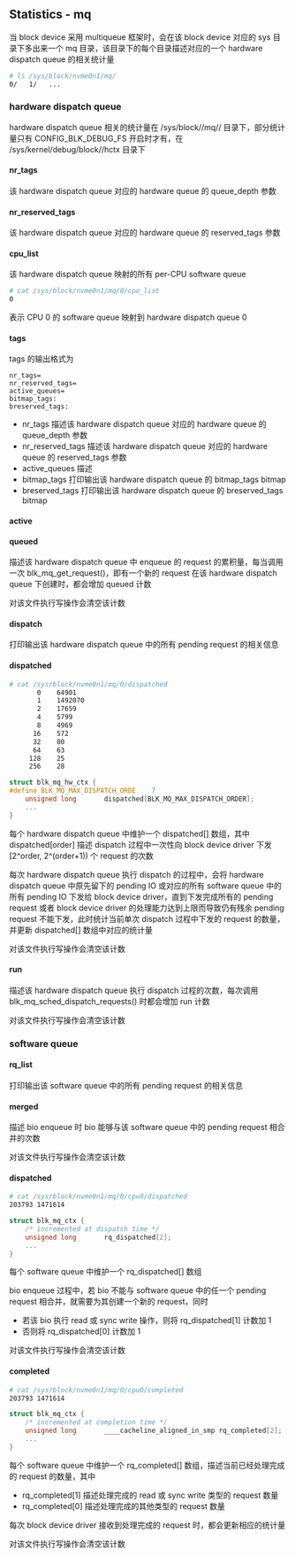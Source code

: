 ## Statistics - mq

当 block device 采用 multiqueue 框架时，会在该 block device 对应的 sys 目录下多出来一个 mq 目录，该目录下的每个目录描述对应的一个 hardware dispatch queue 的相关统计量

```sh
# ls /sys/block/nvme0n1/mq/
0/   1/   ...
```


### hardware dispatch queue

hardware dispatch queue 相关的统计量在 /sys/block/<blkdev>/mq/<X>/ 目录下，部分统计量只有 CONFIG_BLK_DEBUG_FS 开启时才有，在 /sys/kernel/debug/block/<blkdev>/hctx<X> 目录下

#### nr_tags

该 hardware dispatch queue 对应的 hardware queue 的 queue_depth 参数

#### nr_reserved_tags

该 hardware dispatch queue 对应的 hardware queue 的 reserved_tags 参数

#### cpu_list

该 hardware dispatch queue 映射的所有 per-CPU software queue

```sh
# cat /sys/block/nvme0n1/mq/0/cpu_list
0
```

表示 CPU 0 的 software queue 映射到 hardware dispatch queue 0


#### tags

tags 的输出格式为

```
nr_tags=
nr_reserved_tags= 
active_queues=
bitmap_tags:
breserved_tags:
```

- nr_tags 描述该 hardware dispatch queue 对应的 hardware queue 的 queue_depth 参数
- nr_reserved_tags 描述该 hardware dispatch queue 对应的 hardware queue 的 reserved_tags 参数
- active_queues 描述
- bitmap_tags 打印输出该 hardware dispatch queue 的 bitmap_tags bitmap
- breserved_tags 打印输出该 hardware dispatch queue 的 breserved_tags bitmap


#### active




#### queued

描述该 hardware dispatch queue 中 enqueue 的 request 的累积量，每当调用一次 blk_mq_get_request()，即有一个新的 request 在该 hardware dispatch queue 下创建时，都会增加 queued 计数

对该文件执行写操作会清空该计数


#### dispatch

打印输出该 hardware dispatch queue 中的所有 pending request 的相关信息


#### dispatched

```sh
# cat /sys/block/nvme0n1/mq/0/dispatched
       0	64901
       1	1492070
       2	17659
       4	5799
       8	4969
      16	572
      32	80
      64	63
     128	25
     256	28
```

```c
struct blk_mq_hw_ctx {
#define BLK_MQ_MAX_DISPATCH_ORDE    7
	unsigned long		dispatched[BLK_MQ_MAX_DISPATCH_ORDER];
	...
}
```

每个 hardware dispatch queue 中维护一个 dispatched[] 数组，其中 dispatched[order] 描述 dispatch 过程中一次性向 block device driver 下发 [2^order, 2^(order+1)) 个 request 的次数

每次 hardware dispatch queue 执行 dispatch 的过程中，会将 hardware dispatch queue 中原先留下的 pending IO 或对应的所有 software queue 中的所有 pending IO 下发给 block device driver，直到下发完成所有的 pending request 或者 block device driver 的处理能力达到上限而导致仍有残余 pending request 不能下发，此时统计当前单次 dispatch 过程中下发的 request 的数量，并更新 dispatched[] 数组中对应的统计量

对该文件执行写操作会清空该计数


#### run

描述该 hardware dispatch queue 执行 dispatch 过程的次数，每次调用 blk_mq_sched_dispatch_requests() 时都会增加 run 计数

对该文件执行写操作会清空该计数



### software queue

#### rq_list

打印输出该 software queue 中的所有 pending request 的相关信息


#### merged

描述 bio enqueue 时 bio 能够与该 software queue 中的 pending request 相合并的次数

对该文件执行写操作会清空该计数


#### dispatched

```sh
# cat /sys/block/nvme0n1/mq/0/cpu0/dispatched
203793 1471614
```

```c
struct blk_mq_ctx {
	/* incremented at dispatch time */
	unsigned long		rq_dispatched[2];
	...
}
```

每个 software queue 中维护一个 rq_dispatched[] 数组

bio enqueue 过程中，若 bio 不能与 software queue 中的任一个 pending request 相合并，就需要为其创建一个新的 request，同时

- 若该 bio 执行 read 或 sync write 操作，则将 rq_dispatched[1] 计数加 1
- 否则将 rq_dispatched[0] 计数加 1

对该文件执行写操作会清空该计数


#### completed

```sh
# cat /sys/block/nvme0n1/mq/0/cpu0/completed
203793 1471614
```

```c
struct blk_mq_ctx {
	/* incremented at completion time */
	unsigned long		____cacheline_aligned_in_smp rq_completed[2];
	...
}
```

每个 software queue 中维护一个 rq_completed[] 数组，描述当前已经处理完成的 request 的数量，其中

- rq_completed[1] 描述处理完成的 read 或 sync write 类型的 request 数量
- rq_completed[0] 描述处理完成的其他类型的 request 数量

每次 block device driver 接收到处理完成的 request 时，都会更新相应的统计量

对该文件执行写操作会清空该计数

